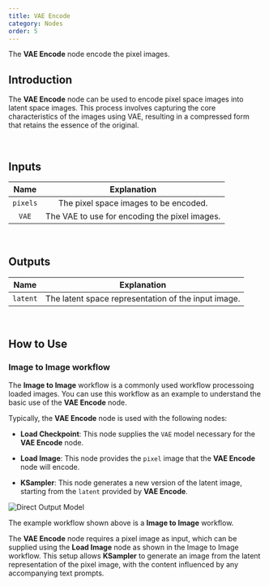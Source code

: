 ```yaml
---
title: VAE Encode
category: Nodes
order: 5
---
```


The **VAE Encode** node encode the pixel images.
<br>

## Introduction

The **VAE Encode** node can be used to encode pixel space images into latent space images. This process involves capturing the core characteristics of the images using VAE, resulting in a compressed form that retains the essence of the original.

<br>

## Inputs

|     Name     | Explanation                  |
| :---------:| :-------------:|
| ```pixels``` | The pixel space images to be encoded. |
| ```VAE``` | The VAE to use for encoding the pixel images. |

<br>

## Outputs

|     Name     | Explanation                  |
| :---------:| :-------------: |
| ```latent``` | The latent space representation of the input image. |

<br>

## How to Use

### Image to Image workflow

The **Image to Image** workflow is a commonly used workflow processoing loaded images. You can use this workflow as an example to understand the basic use of the **VAE Encode** node.

Typically, the **VAE Encode** node is used with the following nodes:

* **Load Checkpoint**: This node supplies the ```VAE``` model necessary for the **VAE Encode** node.

* **Load Image**: This node provides the ```pixel``` image that the **VAE Encode** node will encode.

* **KSampler**: This node generates a new version of the latent image, starting from the ```latent``` provided by **VAE Encode**.

<img src="https://magmai-ai.github.io/magmai-doc/doc_images/DirectOutputModel_0.jpg" alt="Direct Output Model" width="=70%" />

The example workflow shown above is a **Image to Image** workflow.

The **VAE Encode** node requires a pixel image as input, which can be supplied using the **Load Image** node as shown in the Image to Image workflow. This setup allows **KSampler** to generate an image from the latent representation of the pixel image, with the content influenced by any accompanying text prompts.

